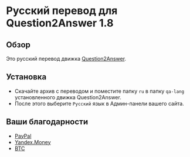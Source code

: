 Русский перевод для Question2Answer 1.8
===

Обзор
---
Это русский перевод движка [Question2Answer](http://question2answer.org/).

Установка
---
* Скачайте архив с переводом и поместите папку `ru` в папку `qa-lang` установленного движка Question2Answer.
* После этого выберите `Русский` язык в Админ-панели вашего сайта.

Ваши благодарности
---
* [PayPal](https://paypal.me/ferasinka)
* [Yandex.Money](https://money.yandex.ru/to/410012378124531)
* [BTC](https://blockchain.info/payment_request?address=17BoxVU8rBNNT1CncixeuF3o8MVzZKsKAx)
